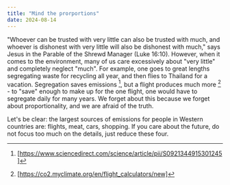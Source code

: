 ```yaml
---
title: "Mind the prorportions"
date: 2024-08-14
---
```


"Whoever can be trusted with very little can also be trusted with much, and whoever is dishonest with very little will also be dishonest with much," says Jesus in the Parable of the Shrewd Manager (Luke 16:10). However, when it comes to the environment, many of us care excessively about "very little" and completely neglect "much". For example, one goes to great lengths segregating waste for recycling all year, and then flies to Thailand for a vacation. Segregation saves emissions [^1], but a flight produces much more [^2] - to "save" enough to make up for the one flight, one would have to segregate daily for many years. We forget about this because we forget about proportionality, and we are afraid of the truth.

Let's be clear: the largest sources of emissions for people in Western countries are: flights, meat, cars, shopping. If you care about the future, do not focus too much on the details, just reduce these four.

[^1]: [https://www.sciencedirect.com/science/article/pii/S0921344915301245]
[^2]: [https://co2.myclimate.org/en/flight_calculators/new]
